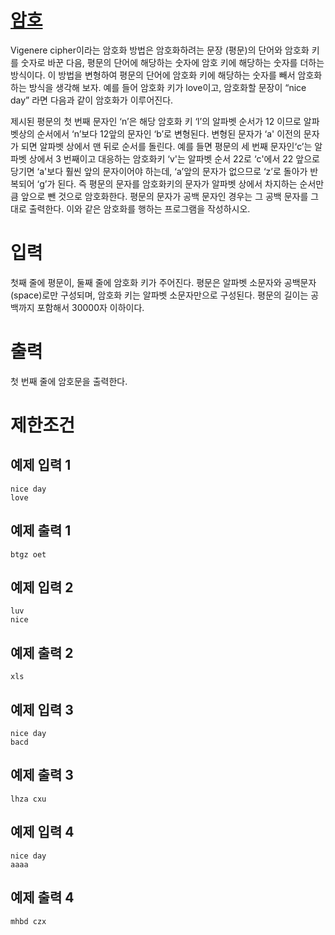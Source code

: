 # [암호](https://www.acmicpc.net/problem/1718)

Vigenere cipher이라는 암호화 방법은 암호화하려는 문장 (평문)의 단어와 암호화 키를 숫자로 바꾼 다음, 평문의 단어에 해당하는 숫자에 암호 키에 해당하는 숫자를 더하는 방식이다. 이 방법을 변형하여 평문의 단어에 암호화 키에 해당하는 숫자를 빼서 암호화하는 방식을 생각해 보자.
예를 들어 암호화 키가 love이고, 암호화할 문장이 “nice day” 라면 다음과 같이 암호화가 이루어진다.

제시된 평문의 첫 번째 문자인 ‘n’은 해당 암호화 키 ‘l’의 알파벳 순서가 12 이므로 알파벳상의 순서에서 ‘n’보다 12앞의 문자인 ‘b’로 변형된다.
변형된 문자가 ‘a' 이전의 문자가 되면 알파벳 상에서 맨 뒤로 순서를 돌린다. 예를 들면 평문의 세 번째 문자인‘c’는 알파벳 상에서 3 번째이고 대응하는 암호화키 ‘v'는 알파벳 순서 22로 ‘c'에서 22 앞으로 당기면 ‘a'보다 훨씬 앞의 문자이어야 하는데, ‘a’앞의 문자가 없으므로 ‘z’로 돌아가 반복되어 ‘g’가 된다. 즉 평문의 문자를 암호화키의 문자가 알파벳 상에서 차지하는 순서만큼 앞으로 뺀 것으로 암호화한다.
평문의 문자가 공백 문자인 경우는 그 공백 문자를 그대로 출력한다.
이와 같은 암호화를 행하는 프로그램을 작성하시오.

# 입력


첫째 줄에 평문이, 둘째 줄에 암호화 키가 주어진다.
평문은 알파벳 소문자와 공백문자(space)로만 구성되며, 암호화 키는 알파벳 소문자만으로 구성된다. 평문의 길이는 공백까지 포함해서 30000자 이하이다.

# 출력


첫 번째 줄에 암호문을 출력한다.

# 제한조건



## 예제 입력 1

```
nice day
love
```

## 예제 출력 1

```
btgz oet
```

## 예제 입력 2

```
luv
nice
```

## 예제 출력 2

```
xls
```

## 예제 입력 3

```
nice day
bacd
```

## 예제 출력 3

```
lhza cxu
```

## 예제 입력 4

```
nice day
aaaa
```

## 예제 출력 4

```
mhbd czx
```

